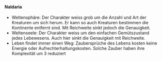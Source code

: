 #### Naldaria

* Weltensphäre: Der Charakter weiss grob um die Anzahl und Art der Kreaturen um sich herum. Er kann so auch Kreaturen
bestimmen die Kontinente entfernt sind. Mit Reichweite sinkt jedoch die Genauigkeit.
* Weltenseele: Der Charakter weiss um den einfachen Gemütszustand jedes Lebewesens. Auch hier sinkt die Genauigkeit
mit Reichweite.
* Leben findet immer einen Weg: Zaubersprüche des Lebens kosten keine Energie oder Aufrechterhaltungskosten. Solche
Zauber haben ihre Komplexität um 3 reduziert
